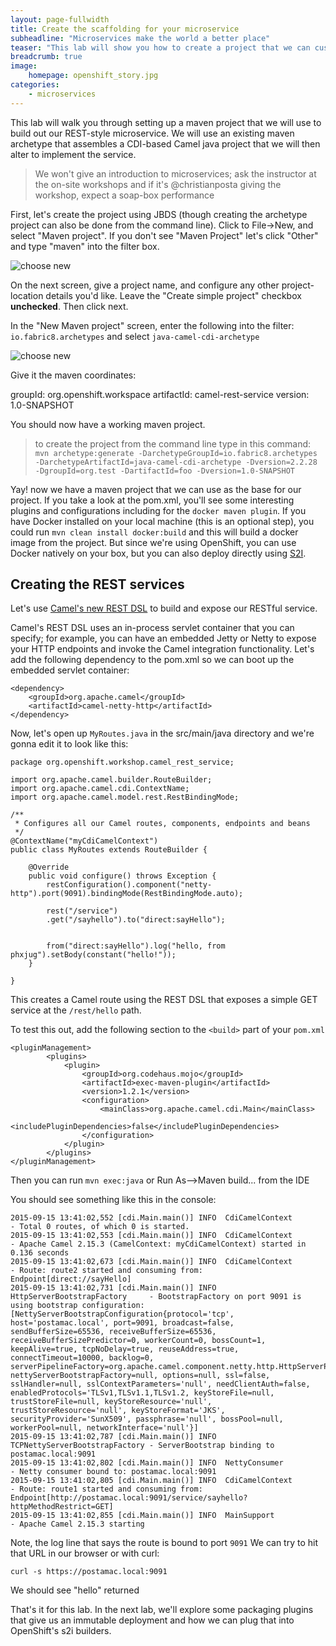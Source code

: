 ```yaml
---
layout: page-fullwidth
title: Create the scaffolding for your microservice
subheadline: "Microservices make the world a better place"
teaser: "This lab will show you how to create a project that we can customize to build a microservices deployment"
breadcrumb: true
image:
    homepage: openshift_story.jpg
categories:
    - microservices
---
```


This lab will walk you through setting up a maven project that we will use to build out our REST-style microservice. We will use an existing maven archetype that assembles a CDI-based Camel java project that we will then alter to implement the service. 

> We won't give an introduction to microservices; ask the instructor at the on-site workshops and if it's @christianposta giving the workshop, expect a soap-box performance

First, let's create the project using JBDS (though creating the archetype project can also be done from the command line). Click to File->New, and select "Maven project". If you don't see "Maven Project" let's click "Other" and type "maven" into the filter box. 

![choose new](/images/microservices/newmvnproject.png)

On the next screen, give a project name, and configure any other project-location details you'd like. Leave the "Create simple project" checkbox **unchecked**. Then click next. 

In the "New Maven project" screen, enter the following into the filter: `io.fabric8.archetypes` and select `java-camel-cdi-archetype`


![choose new](/images/microservices/archselection.png)

Give it the maven coordinates:

groupId: org.openshift.workspace
artifactId: camel-rest-service
version: 1.0-SNAPSHOT


You should now have a working maven project.

> to create the project from the command line type in this command: `mvn archetype:generate -DarchetypeGroupId=io.fabric8.archetypes -DarchetypeArtifactId=java-camel-cdi-archetype -Dversion=2.2.28 -DgroupId=org.test -DartifactId=foo -Dversion=1.0-SNAPSHOT`

Yay! now we have a maven project that we can use as the base for our project. If you take a look at the pom.xml, you'll see some interesting plugins and configurations including for the `docker maven plugin`. If you have Docker installed on your local machine (this is an optional step), you could run `mvn clean install docker:build` and this will build a docker image from the project. But since we're using OpenShift, you can use Docker natively on your box, but you can also deploy directly using [S2I](https://docs.openshift.org/latest/dev_guide/new_app.html#specifying-source-code).

## Creating the REST services

Let's use [Camel's new REST DSL](http://camel.apache.org/rest-dsl.html) to build and expose our RESTful service. 

Camel's REST DSL uses an in-process servlet container that you can specify; for example, you can have an embedded Jetty or Netty to expose your HTTP endpoints and invoke the Camel integration functionality. Let's add the following dependency to the pom.xml so we can boot up the embedded servlet container:

    <dependency>
        <groupId>org.apache.camel</groupId>
        <artifactId>camel-netty-http</artifactId>
    </dependency>
    
    
Now, let's open up `MyRoutes.java` in the src/main/java directory and we're gonna edit it to look like this:


    package org.openshift.workshop.camel_rest_service;
    
    import org.apache.camel.builder.RouteBuilder;
    import org.apache.camel.cdi.ContextName;
    import org.apache.camel.model.rest.RestBindingMode;
    
    /**
     * Configures all our Camel routes, components, endpoints and beans
     */
    @ContextName("myCdiCamelContext")
    public class MyRoutes extends RouteBuilder {
    
        @Override
        public void configure() throws Exception {
            restConfiguration().component("netty-http").port(9091).bindingMode(RestBindingMode.auto);
            
            rest("/service")
            .get("/sayhello").to("direct:sayHello");
           
          
            from("direct:sayHello").log("hello, from phxjug").setBody(constant("hello!"));
        }
    
    }


This creates a Camel route using the REST DSL that exposes a simple GET service at the `/rest/hello` path.

To test this out, add the following section to the `<build>` part of your `pom.xml`

    <pluginManagement>
    		<plugins>
    			<plugin>
    				<groupId>org.codehaus.mojo</groupId>
    				<artifactId>exec-maven-plugin</artifactId>
    				<version>1.2.1</version>
    				<configuration>
    					<mainClass>org.apache.camel.cdi.Main</mainClass>
    					<includePluginDependencies>false</includePluginDependencies>
    				</configuration>
    			</plugin>
    		</plugins>
    </pluginManagement>
    
    
Then you can run `mvn exec:java` or Run As-->Maven build... from the IDE

You should see something like this in the console:

    2015-09-15 13:41:02,552 [cdi.Main.main()] INFO  CdiCamelContext                - Total 0 routes, of which 0 is started.
    2015-09-15 13:41:02,553 [cdi.Main.main()] INFO  CdiCamelContext                - Apache Camel 2.15.3 (CamelContext: myCdiCamelContext) started in 0.136 seconds
    2015-09-15 13:41:02,673 [cdi.Main.main()] INFO  CdiCamelContext                - Route: route2 started and consuming from: Endpoint[direct://sayHello]
    2015-09-15 13:41:02,731 [cdi.Main.main()] INFO  HttpServerBootstrapFactory     - BootstrapFactory on port 9091 is using bootstrap configuration: [NettyServerBootstrapConfiguration{protocol='tcp', host='postamac.local', port=9091, broadcast=false, sendBufferSize=65536, receiveBufferSize=65536, receiveBufferSizePredictor=0, workerCount=0, bossCount=1, keepAlive=true, tcpNoDelay=true, reuseAddress=true, connectTimeout=10000, backlog=0, serverPipelineFactory=org.apache.camel.component.netty.http.HttpServerPipelineFactory@5b91cf45, nettyServerBootstrapFactory=null, options=null, ssl=false, sslHandler=null, sslContextParameters='null', needClientAuth=false, enabledProtocols='TLSv1,TLSv1.1,TLSv1.2, keyStoreFile=null, trustStoreFile=null, keyStoreResource='null', trustStoreResource='null', keyStoreFormat='JKS', securityProvider='SunX509', passphrase='null', bossPool=null, workerPool=null, networkInterface='null'}]
    2015-09-15 13:41:02,787 [cdi.Main.main()] INFO  TCPNettyServerBootstrapFactory - ServerBootstrap binding to postamac.local:9091
    2015-09-15 13:41:02,802 [cdi.Main.main()] INFO  NettyConsumer                  - Netty consumer bound to: postamac.local:9091
    2015-09-15 13:41:02,805 [cdi.Main.main()] INFO  CdiCamelContext                - Route: route1 started and consuming from: Endpoint[http://postamac.local:9091/service/sayhello?httpMethodRestrict=GET]
    2015-09-15 13:41:02,855 [cdi.Main.main()] INFO  MainSupport                    - Apache Camel 2.15.3 starting
    
Note, the log line that says the route is bound to port `9091` We can try to hit that URL in our browser or with curl:

    curl -s https://postamac.local:9091
    
    
We should see "hello" returned

That's it for this lab. In the next lab, we'll explore some packaging plugins that give us an immutable deployment and how we can plug that into OpenShift's s2i builders.